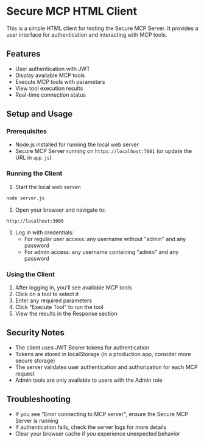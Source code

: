 # Secure MCP HTML Client

This is a simple HTML client for testing the Secure MCP Server. It provides a user interface for authentication and interacting with MCP tools.

## Features

- User authentication with JWT
- Display available MCP tools
- Execute MCP tools with parameters
- View tool execution results
- Real-time connection status

## Setup and Usage

### Prerequisites

- Node.js installed for running the local web server
- Secure MCP Server running on `https://localhost:7001` (or update the URL in `app.js`)

### Running the Client

1. Start the local web server:

```bash
node server.js
```

1. Open your browser and navigate to:

```text
http://localhost:3000
```

1. Log in with credentials:
   - For regular user access: any username without "admin" and any password
   - For admin access: any username containing "admin" and any password

### Using the Client

1. After logging in, you'll see available MCP tools
2. Click on a tool to select it
3. Enter any required parameters
4. Click "Execute Tool" to run the tool
5. View the results in the Response section

## Security Notes

- The client uses JWT Bearer tokens for authentication
- Tokens are stored in localStorage (in a production app, consider more secure storage)
- The server validates user authentication and authorization for each MCP request
- Admin tools are only available to users with the Admin role

## Troubleshooting

- If you see "Error connecting to MCP server", ensure the Secure MCP Server is running
- If authentication fails, check the server logs for more details
- Clear your browser cache if you experience unexpected behavior
